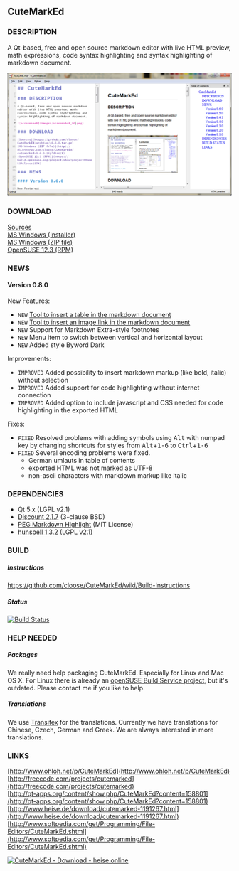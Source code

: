 ## CuteMarkEd

### DESCRIPTION

A Qt-based, free and open source markdown editor with live HTML preview, math expressions, code syntax highlighting and syntax highlighting of markdown document.

![screenshot](images/screenshot_06.png)

### DOWNLOAD

[Sources](https://github.com/cloose/CuteMarkEd/archive/v0.8.0.tar.gz)  
[MS Windows (Installer)](https://github.com/cloose/CuteMarkEd/releases/download/v0.8.0/cutemarked-0.8.0.msi)  
[MS Windows (ZIP file)](https://github.com/cloose/CuteMarkEd/releases/download/v0.8.0/cutemarked-0.8.0.zip)  
[OpenSUSE 12.3 (RPM)](https://build.opensuse.org/project/show?project=home%3Acloose1974)  

### NEWS

#### Version 0.8.0

New Features:

* `NEW` [Tool to insert a table in the markdown document](http://www.christian-loose.de/wordpress/2013/10/cutemarked-v0-8-0-preview-table-tool/)
* `NEW` [Tool to insert an image link in the markdown document](http://www.christian-loose.de/wordpress/2013/11/cutemarked-v0-8-0-preview-image-tool/)
* `NEW` Support for Markdown Extra-style footnotes
* `NEW` Menu item to switch between vertical and horizontal layout
* `NEW` Added style Byword Dark

Improvements:

* `IMPROVED` Added possibility to insert markdown markup (like bold, italic) without selection
* `IMPROVED` Added support for code highlighting without internet connection
* `IMPROVED` Added option to include javascript and CSS needed for code highlighting in the exported HTML

Fixes:

* `FIXED` Resolved problems with adding symbols using <kbd>Alt</kbd> with numpad key by changing shortcuts for styles from <kbd>Alt</kbd>+<kbd>1-6</kbd> to  <kbd>Ctrl</kbd>+<kbd>1-6</kbd>
* `FIXED` Several encoding problems were fixed.
  * German umlauts in table of contents
  * exported HTML was not marked as UTF-8
  * non-ascii characters with markdown markup like italic


### DEPENDENCIES

* Qt 5.x (LGPL v2.1)
* [Discount 2.1.7](http://www.pell.portland.or.us/~orc/Code/discount/) (3-clause BSD)
* [PEG Markdown Highlight](http://hasseg.org/peg-markdown-highlight/) (MIT License)
* [hunspell 1.3.2](http://hunspell.sourceforge.net/) (LGPL v2.1)

### BUILD

##### Instructions

https://github.com/cloose/CuteMarkEd/wiki/Build-Instructions

##### Status

[![Build Status](https://travis-ci.org/cloose/CuteMarkEd.png)](https://travis-ci.org/cloose/CuteMarkEd)

### HELP NEEDED

##### Packages

We really need help packaging CuteMarkEd. Especially for Linux and Mac OS X. For Linux there is already an [openSUSE Build Service project](https://build.opensuse.org/package/show/home:cloose1974/CuteMarkEd), but it's outdated. Please contact me if you like to help.

##### Translations

We use [Transifex](https://www.transifex.com/projects/p/cutemarked) for the translations. Currently we have translations for Chinese, Czech, German and Greek. We are always interested in more translations.


### LINKS

[http://www.ohloh.net/p/CuteMarkEd](http://www.ohloh.net/p/CuteMarkEd)  
[http://freecode.com/projects/cutemarked](http://freecode.com/projects/cutemarked)  
[http://qt-apps.org/content/show.php/CuteMarkEd?content=158801](http://qt-apps.org/content/show.php/CuteMarkEd?content=158801)  
[http://www.heise.de/download/cutemarked-1191267.html](http://www.heise.de/download/cutemarked-1191267.html)  
[http://www.softpedia.com/get/Programming/File-Editors/CuteMarkEd.shtml](http://www.softpedia.com/get/Programming/File-Editors/CuteMarkEd.shtml)

[![CuteMarkEd - Download - heise online](http://www.heise.de/software/icons/download_logo1.png)](http://www.heise.de/download/cutemarked-1191267.html)